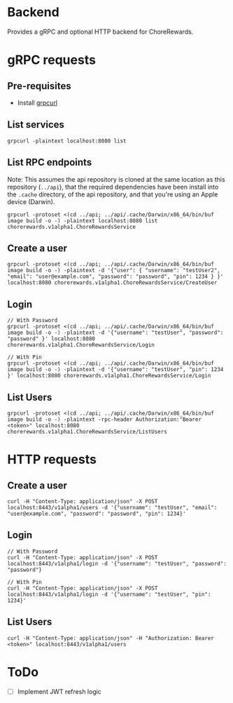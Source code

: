 # Backend

Provides a gRPC and optional HTTP backend for ChoreRewards.

# gRPC requests

## Pre-requisites

- Install [grpcurl](https://github.com/fullstorydev/grpcurl)

## List services

```
grpcurl -plaintext localhost:8080 list
```

## List RPC endpoints

Note: This assumes the api repository is cloned at the same location as this repository (`../api`), that the required dependencies have been install into the `.cache` directory, of the api repository, and that you're using an Apple device (Darwin).

```
grpcurl -protoset <(cd ../api; ../api/.cache/Darwin/x86_64/bin/buf image build -o -) -plaintext localhost:8080 list chorerewards.v1alpha1.ChoreRewardsService
```

## Create a user

```
grpcurl -protoset <(cd ../api; ../api/.cache/Darwin/x86_64/bin/buf image build -o -) -plaintext -d '{"user": { "username": "testUser2", "email": "user@example.com", "password": "password", "pin": 1234 } }' localhost:8080 chorerewards.v1alpha1.ChoreRewardsService/CreateUser
```

## Login

```
// With Password
grpcurl -protoset <(cd ../api; ../api/.cache/Darwin/x86_64/bin/buf image build -o -) -plaintext -d '{"username": "testUser", "password": "password" }' localhost:8080 chorerewards.v1alpha1.ChoreRewardsService/Login

// With Pin
grpcurl -protoset <(cd ../api; ../api/.cache/Darwin/x86_64/bin/buf image build -o -) -plaintext -d '{"username": "testUser", "pin": 1234 }' localhost:8080 chorerewards.v1alpha1.ChoreRewardsService/Login
```

## List Users

```
grpcurl -protoset <(cd ../api; ../api/.cache/Darwin/x86_64/bin/buf image build -o -) -plaintext -rpc-header Authorization:"Bearer <token>" localhost:8080 chorerewards.v1alpha1.ChoreRewardsService/ListUsers
```

# HTTP requests

## Create a user

```
curl -H "Content-Type: application/json" -X POST localhost:8443/v1alpha1/users -d '{"username": "testUser", "email": "user@example.com", "password": "password", "pin": 1234}'
```

## Login

```
// With Password
curl -H "Content-Type: application/json" -X POST localhost:8443/v1alpha1/login -d '{"username": "testUser", "password": "password"}

// With Pin
curl -H "Content-Type: application/json" -X POST localhost:8443/v1alpha1/login -d '{"username": "testUser", "pin": 1234}'
```

## List Users

```
curl -H "Content-Type: application/json" -H "Authorization: Bearer <token>" localhost:8443/v1alpha1/users
```

# ToDo

- [ ] Implement JWT refresh logic

